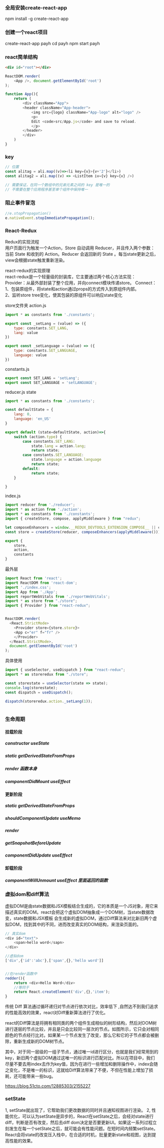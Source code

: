
### 全局安装create-react-app
npm install -g create-react-app

### 创建一个react项目
create-react-app payh
cd payh
npm start payh

### react简单结构
```html
<div id="root"></div>
```
```javascript
ReactDOM.render(
    <App />, document.getElementById('root')
);
```
```javascript
function App(){
    return (
        <div className="App">
        <header className="App-header">
            <img src={logo} className="App-logo" alt="logo" />
            <p>
            Edit <code>src/App.js</code> and save to reload.
            </p>
        </header>
        </div>
    )
}
```

### key
```javascript
// 位置
const alitag = ali.map((v)=><li key={v}>{v+'2'}</li>)  
const alitag2 = ali.map((v) => <ListItem iv={v} key={v} />)

// 需要保证，在同一个数组中的兄弟元素之间的 key 是唯一的
// 不需要在整个应用程序甚至单个组件中保持唯一
```

### 阻止事件冒泡
```javascript
//e.stopPropagation()
e.nativeEvent.stopImmediatePropagation();
```

### React-Redux
Redux的实现流程   
用户页面行为触发一个Action，Store 自动调用 Reducer，并且传入两个参数：当前 State 和收到的 Action。Reducer 会返回新的 State 。每当state更新之后，view会根据state触发重新渲染。   

react-redux的实现原理   
react-redux是一个轻量级的封装库，它主要通过两个核心方法实现：  
Provider：从最外部封装了整个应用，并向connect模块传递store。
Connect：    
    1、包装原组件，将state和action通过props的方式传入到原组件内部。   
    2、监听store tree变化，使其包装的原组件可以响应state变化   


store文件夹
action.js
```javascript
import * as constants from './constants';

export const _setLang = (value) => ({
    type: constants.SET_LANG,
    lang: value
})

export const _setLanguage = (value) => ({
    type: constants.SET_LANGUAGE,
    language: value
})
```
constants.js
```javascript
export const SET_LANG = 'setLang';
export const SET_LANGUAGE = 'setLANGUAGE';
```
reducer.js  state
```javascript
import * as constants from './constants';

const defaultState = {
	lang: 0,
	language: 'en_US'
}

export default (state=defaultState, action)=>{
    switch (action.type) {
        case constants.SET_LANG:
            state.lang = action.lang;
            return state;
        case constants.SET_LANGUAGE:
            state.language = action.language
            return state;
        default:
            return state;
    }

}
```
index.js  
```javascript
import reducer from './reducer';
import * as action from './action';
import * as constants from './constants';
import { createStore, compose, applyMiddleware } from "redux";

let composeEnhancers = window.__REDUX_DEVTOOLS_EXTENSION_COMPOSE__ || compose;
const store = createStore(reducer, composeEnhancers(applyMiddleware()));

export {
    store,
    action,
    constants
}
```

最外层
```javascript
import React from 'react';
import ReactDOM from 'react-dom';
import './index.css';
import App from './App';
import reportWebVitals from './reportWebVitals';
import * as store from "./store";
import { Provider } from "react-redux";


ReactDOM.render(
  <React.StrictMode>
    <Provider store={store.store}>
    <App c="er" f="fr" />
    </Provider>
  </React.StrictMode>,
  document.getElementById('root')
);
```

具体使用
```javascript
import { useSelector, useDispatch } from "react-redux";
import * as storeredux from "./store";

const storestate = useSelector(state => state);
console.log(storestate);
const dispatch = useDispatch();

dispatch(storeredux.action._setLang(1));
  
```

### 生命周期
#### 挂载阶段
##### constructor   useState
##### static getDerivedStateFromProps
##### render   函数本身
##### componentDidMount  useEffect

#### 更新阶段
##### static getDerivedStateFromProps
##### shouldComponentUpdate   useMemo
##### render
##### getSnapshotBeforeUpdate
##### componentDidUpdate  useEffect

#### 卸载阶段
##### componentWillUnmount    useEffect 里面返回的函数


### 虚拟dom和diff算法

虚拟DOM是由state数据和JSX模板结合生成的，它的本质是一个JS对象，用它来描述真实的DOM。react会把这个虚拟DOM抽象成一个DOM树，当state数据改变，state数据和JSX模板 会生成新的虚拟DOM，通过Diff算法来对比新旧两个虚拟DOM，找到其中的不同，进而改变真实的DOM结构，来渲染页面的。

```javascript
// 真实dom
<div id="text">
    <span>hello word</sapn>
</div>

//虚拟dom
['div',{'id':'abc'},['span',{},'hello word']]


//在render函数中
redder(){
    return <div>Hello Word</div>
    //等同于
    return React.createElement('div',{},'item');
}

```

传统 Diff 算法通过循环递归对节点进行依次对比，效率低下 ,自然达不到我们追求的性能高效的效果，react对Diff重新算法进行了优化。

react的Diff算法是将拥有相同类的两个组件生成相似的树形结构，然后对DOM树进行逐层的节点比较，并且是只会比较同一层次的节点。如图所示，它只会对相同颜色的节点经行比对。如果某一个节点发生了改变，那么它和它的子节点都会被删除，重新生成新的DOM树节点。

其中，对于同一层级的一组子节点，通过唯一id进行区分，也就是我们经常用到的key，新旧两个虚拟DOM通过这唯一的标识进行匹配对比。所以在项目中，我们尽量不要去用index去作为key值，因为在进行一些增加和删除操作中，index会随之变化，不是唯一的标识，这就给Diff算法带来了不便，不但在性能上增加了损耗，还可能带来一些bug。

https://blog.51cto.com/12885303/2155227

### setState
1, setState就出现了，它帮助我们更改数据的同时并且通知视图进行渲染。
2, 性能优化，可以认为setState是异步的，React在setState之后，会经对state进行diff，判断是否有改变，然后去diff dom决定是否要更新UI。如果这一系列过程立刻发生在每一个setState之后，就可能会有性能问题。在短时间内频繁setState。React会将state的改变压入栈中，在合适的时机，批量更新state和视图，达到提高性能的效果。


